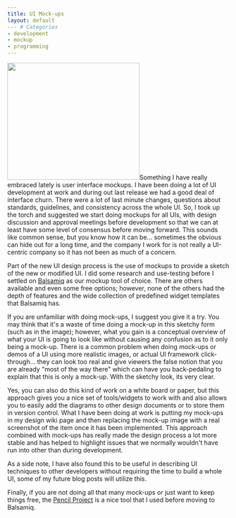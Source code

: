 ```yaml
---
title: UI Mock-ups
layout: default
--- # Categories
- development
- mockup
- programming
---
```


<a href="http://coffeaelectronica.com/blog/wp-content/uploads/2011/05/mockup.png"><img src="http://coffeaelectronica.com/blog/wp-content/uploads/2011/05/mockup-300x266.png" alt="" title="Sample Mock-up" width="300" height="266" class="alignright size-medium wp-image-911" /></a>Something I have really embraced lately is user interface mockups. I have been doing a lot of UI development at work and during out last release we had a good deal of interface churn. There were a lot of last minute changes, questions about standards, guidelines, and consistency across the whole UI. So, I took up the torch and suggested we start doing mockups for all UIs, with design discussion and approval meetings before development so that we can at least have some level of consensus before moving forward. This sounds like common sense, but you know how it can be... sometimes the obvious can hide out for a long time, and the company I work for is not really a UI-centric company so it has not been as much of a concern.

Part of the new UI design process is the use of mockups to provide a sketch of the new or modified UI. I did some research and use-testing before I settled on <a href="http://www.balsamiq.com/">Balsamiq</a> as our mockup tool of choice. There are others available and even some free options; however, none of the others had the depth of features and the wide collection of predefined widget templates that Balsamiq has.

If you are unfamiliar with doing mock-ups, I suggest you give it a try. You may think that it's a waste of time doing a mock-up in this sketchy form (such as in the image); however, what you gain is a conceptual overview of what your UI is going to look like without causing any confusion as to it only being a mock-up. There is a common problem when doing mock-ups or demos of a UI using more realistic images, or actual UI framework click-through... they can look too real and give viewers the false notion that you are already "most of the way there" which can have you back-pedaling to explain that this is only a mock-up. With the sketchy look, its very clear.

Yes, you can also do this kind of work on a white board or paper, but this approach gives you a nice set of tools/widgets to work with and also allows you to easily add the diagrams to other design documents or to store them in version control. What I have been doing at work is putting my mock-ups in my design wiki page and then replacing the mock-up image with a real screenshot of the item once it has been implemented. This approach combined with mock-ups has really made the design process a lot more stable and has helped to highlight issues that we normally wouldn't have run into other than during development.

As a side note, I have also found this to be useful in describing UI techniques to other developers without requiring the time to build a whole UI, some of my future blog posts will utilize this.

Finally, if you are not doing all that many mock-ups or just want to keep things free, the <a href="http://pencil.evolus.vn/">Pencil Project</a> is a nice tool that I used before moving to Balsamiq.
